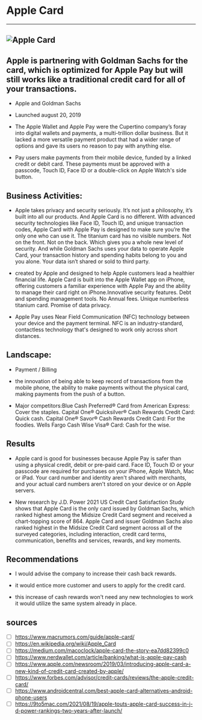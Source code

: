 # Apple Card
---
![Apple Card](https://ichef.bbci.co.uk/news/976/cpsprodpb/3D53/production/_109599651_aaple.png)
---
## Apple is partnering with Goldman Sachs for the card, which is optimized for ‌Apple Pay‌ but will still works like a traditional credit card for all of your transactions.

* Apple and Goldman Sachs

* Launched august 20, 2019

* The Apple Wallet and Apple Pay were the Cupertino company’s foray into digital wallets and payments, a multi-trillion dollar business. But it lacked a more versatile payment product that had a wider range of options and gave its users no reason to pay with anything else.

*  Pay users make payments from their mobile device, funded by a linked credit or debit card. These payments must be approved with a passcode, Touch ID, Face ID or a double-click on Apple Watch's side button.

## Business Activities:

* Apple takes privacy and security seriously. It’s not just a philosophy, it’s built into all our products. And Apple Card is no different. With advanced security technologies like Face ID, Touch ID, and unique transaction codes, Apple Card with Apple Pay is designed to make sure you’re the only one who can use it. The titanium card has no visible numbers. Not on the front. Not on the back. Which gives you a whole new level of security. And while Goldman Sachs uses your data to operate Apple Card, your transaction history and spending habits belong to you and you alone. Your data isn’t shared or sold to third party.

* created by Apple and designed to help Apple customers lead a healthier financial life. Apple Card is built into the Apple Wallet app on iPhone, offering customers a familiar experience with Apple Pay and the ability to manage their card right on iPhone.Innovative security features. Debt and spending management tools. No Annual fees. Unique numberless titanium card. Promise of data privacy.

* Apple Pay uses Near Field Communication (NFC) technology between your device and the payment terminal. NFC is an industry-standard, contactless technology that's designed to work only across short distances.


## Landscape:

* Payment / Billing

* the innovation of being able to keep record of transactions from the mobile phone, the ability to make payments without the physical card, making payments from the push of a button.

* Major competitors:Blue Cash Preferred® Card from American Express: Cover the staples.
Capital One® Quicksilver® Cash Rewards Credit Card: Quick cash.
Capital One® Savor® Cash Rewards Credit Card: For the foodies.
Wells Fargo Cash Wise Visa® Card: Cash for the wise.


## Results

* Apple card is good for businesses because Apple Pay is safer than using a physical credit, debit or pre-paid card. Face ID, Touch ID or your passcode are required for purchases on your iPhone, Apple Watch, Mac or iPad. Your card number and identity aren't shared with merchants, and your actual card numbers aren't stored on your device or on Apple servers.

* New research by J.D. Power 2021 US Credit Card Satisfaction Study shows that Apple Card is the only card issued by Goldman Sachs, which ranked highest among the Midsize Credit Card segment and received a chart-topping score of 864. Apple Card and issuer Goldman Sachs also ranked highest in the Midsize Credit Card segment across all of the surveyed categories, including interaction, credit card terms, communication, benefits and services, rewards, and key moments.

## Recommendations

* I would advise the company to increase their cash back rewards.

* it would entice more customer and users to apply for the credit card.

* this increase of cash rewards won't need any new technologies to work it would utilize the same system already in place.

## sources
- [ ] https://www.macrumors.com/guide/apple-card/
- [ ] https://en.wikipedia.org/wiki/Apple_Card
- [ ] https://medium.com/macoclock/apple-card-the-story-ea7dd82399c0
- [ ] https://www.nerdwallet.com/article/banking/what-is-apple-pay-cash
- [ ] https://www.apple.com/newsroom/2019/03/introducing-apple-card-a-new-kind-of-credit-card-created-by-apple/
- [ ] https://www.forbes.com/advisor/credit-cards/reviews/the-apple-credit-card/
- [ ] https://www.androidcentral.com/best-apple-card-alternatives-android-phone-users
- [ ] https://9to5mac.com/2021/08/19/apple-touts-apple-card-success-in-j-d-power-rankings-two-years-after-launch/

